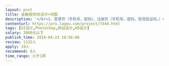 ```yaml
---                
layout: post       
title: 金融借贷H5设计+切图           
description: '</br>1、登录页（手机号，密码）、注册页（手机号，密码，短信验证码，）</br>2、首页</br>顶部轮播图</br>中间额度可选</br>借款利息按金额1.5%自动计算</br></br>二、认证中心</br>顶部是额度</br></br>四、基础认证</br>1、身份认证</br>字段：人脸识别、身份证OCR识别（姓名身份证自动获取）</br>学历</br>婚姻状况</br>现居城市</br>详细地址</br>居住时长</br></br>2、银行卡</br>开户银行</br>银行卡号</br>预留手机号</br></br>3、紧急联系人</br>直系亲属</br>其他联系人</br></br>4、手机运营商</br></br>5、工作信息</br>工作类型（下拉框）-上班族-企业主-自由职业-学生</br>单位名称</br>单位地址</br>单位电话</br>工作照片（选填）</br>工作时长（选填）</br>发薪日期（选填）</br></br>五、加分认证</br>京东账号</br>淘宝账号</br>常用邮箱</br>QQ账号</br>微信账号</br></br>六、资料认证完成以后，点击立即借款，跳转一个支付选择页面（微信或支付宝）、提示用户购买加速卡。一小时极速审核。支付成功以后，跳转申请成功，等待审核页面</br>七、个人中心：我要还款，申请记录，我的银行卡，关注公众号，密码修改、找回密码、意见反馈（7个菜单对应7个页面）</br>八、 底部主菜单导航：“借款”，“还款”，“我的”。</br>'     
contenturl: https://pro.lagou.com/project/7444.html      
tags: [UI设计,Photoshop,网站设计,H5设计]            
salary: 3000元以下          
publish_time: 2018-04-23 18:56:06         
review: 1132人                   
apply: 19人                   
recommend: 0人                   
time_range: 小于1周              
---                 
```

